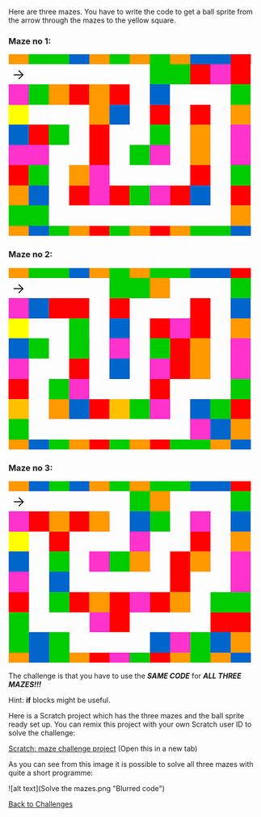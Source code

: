 Here are three mazes. You have to write the code to get a ball sprite from the arrow through the mazes to the yellow square. 

### Maze no 1:

![alt text](course1.png "Maze #1")

### Maze no 2:

![alt text](course2.png "Maze #2")

### Maze no 3:

![alt text](course3.png "Maze #3")

The challenge is that you have to use the **_SAME CODE_** for **_ALL THREE MAZES!!!_**

Hint: **if** blocks might be useful.


Here is a Scratch project which has the three mazes and the ball sprite ready set up. You can remix this project with your own Scratch user ID to solve the challenge:

[Scratch: maze challenge project](https://scratch.mit.edu/projects/345951410/) (Open this in a new tab)

As you can see from this image it is possible to solve all three mazes with quite a short programme:

![alt text](Solve the mazes.png "Blurred code")

[Back to Challenges](../README.md)